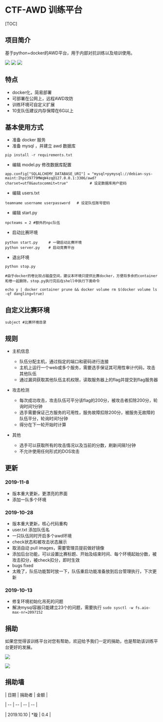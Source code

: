 # CTF-AWD 训练平台

[TOC]

## 项目简介

基于python+docker的AWD平台，用于内部对抗训练以及培训使用。

![](img/n1.png)
![](img/n2.png)
![](img/n3.png)
## 特点

- docker化，简易部署
- 可部署在公网上，远程AWD攻防
- 训练环境可自定义扩展
- 10支队伍建议内存保障在6G以上

## 基本使用方式
* 准备 docker 服务
* 准备 mysql ，并建立 awd 数据库
```
pip install -r requirements.txt
```
* 编辑 model.py 修改数据库配置
```
app.config["SQLALCHEMY_DATABASE_URI"] = "mysql+pymysql://debian-sys-maint:Ihpz39779MWqW4zq@127.0.0.1:3306/awd?charset=utf8&autocommit=true"          # 设定数据库用户密码
```
* 编辑 users.txt
```
teamname username userpassword   # 设定队伍账号密码
```
* 编辑 start.py
```
npcteams = 2 #额外的npc队伍
```

* 启动比赛环境
```
python start.py     # 一键启动比赛环境
python server.py    # 启动竞赛平台
```

* 退出环境
```
python stop.py

#由于docker的卷比较占磁盘空间，建议本环境只提供比赛docker，方便将多余的container和卷一起删除，stop.py执行完后在shell中执行下面命令

echo y | docker container prune && docker volume rm $(docker volume ls -qf dangling=true)
```

## 自定义比赛环境

```
subject #比赛环境目录
```

## 规则
* 主机信息

   * 队伍分配主机，通过指定的端口和密码进行连接
   * 主机上运行一个web或多个服务，需要选手保证其可用性审计代码，攻击其他队伍
   * 通过漏洞获取其他队伍主机权限，读取服务器上的flag并提交到flag服务器

* 攻击检测

   * 每次成功攻击，攻击队伍可平分该flag的200分，被攻击者扣除200分，轮询时间1分钟
   * 选手需要保证己方服务的可用性，服务故障扣除200分，被服务无故障的队伍平分，轮询时间1分钟
   * 得分在下一轮开始时计算

* 其他

   * 选手可以获取所有的攻击情况以及当前的分数，刷新间隔1分钟
   * 不允许使用任何形式的DOS攻击


## 更新


### 2019-11-8 

* 版本重大更新，更漂亮的界面
* 添加一队多个环境

### 2019-10-28 

* 版本重大更新，核心代码重构
* user.txt 添加队伍名
* 一只队伍同时开启多个awd环境
* check状态和被攻击状态展示
* 取消自动 pull images，需要管理员提前做好镜像
* 添加后台功能，可以设置比赛标题、开始及结束时间、每个环境起始分数，被攻击扣分，被check扣分，即时生效
* bugs fixed
* 太晚了，队伍功能暂时放一下，队伍重启功能准备放到后台管理执行，下次更新



### 2019-10-13 

* 修复环境初始化吊死的问题
* 解决mysql容器只能建立23个的问题，需要执行 ```sudo sysctl -w fs.aio-max-nr=2097152```


## 捐助

如果您觉得该训练平台对您有帮助，欢迎给予我们一定的捐助，也是帮助该训练平台更好的发展。

![](img/11.jpg)

![](img/22.jpg)

## 捐助墙

| 日期 | 捐助者 | 金额 |

| -- | -- | -- | -- |

| 2019.10.10 | \*璇 | 0.4 |





